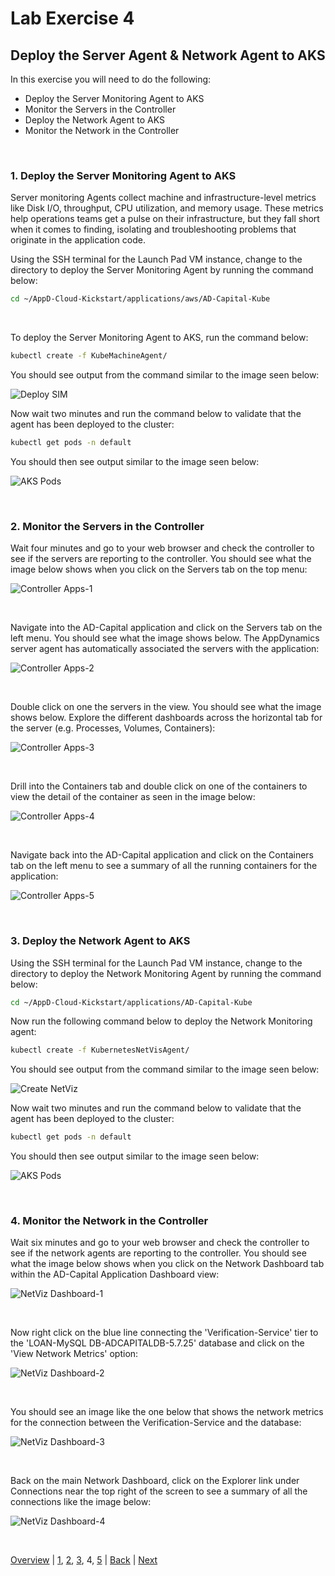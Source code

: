 # Lab Exercise 4
## Deploy the Server Agent & Network Agent to AKS

In this exercise you will need to do the following:

- Deploy the Server Monitoring Agent to AKS
- Monitor the Servers in the Controller
- Deploy the Network Agent to AKS
- Monitor the Network in the Controller

<br>

### **1.** Deploy the Server Monitoring Agent to AKS

Server monitoring Agents collect machine and infrastructure-level metrics like Disk I/O, throughput, 
CPU utilization, and memory usage. These metrics help operations teams get a pulse on their 
infrastructure, but they fall short when it comes to finding, isolating and troubleshooting problems 
that originate in the application code.  

Using the SSH terminal for the Launch Pad VM instance, change to the directory to deploy the Server 
Monitoring Agent by running the command below:

```bash
cd ~/AppD-Cloud-Kickstart/applications/aws/AD-Capital-Kube
```

<br>

To deploy the Server Monitoring Agent to AKS, run the command below:
```bash
kubectl create -f KubeMachineAgent/
```

You should see output from the command similar to the image seen below:

![Deploy SIM](./images/azure-aks-monitoring-lab-12.png)

Now wait two minutes and run the command below to validate that the agent has been deployed to the cluster:

```bash
kubectl get pods -n default
```
You should then see output similar to the image seen below:

![AKS Pods](./images/azure-aks-monitoring-lab-13.png)

<br>

### **2.** Monitor the Servers in the Controller

Wait four minutes and go to your web browser and check the controller to see if the servers are 
reporting to the controller. You should see what the image below shows when you click on the Servers 
tab on the top menu:

![Controller Apps-1](./images/16.png)

<br>

Navigate into the AD-Capital application and click on the Servers tab on the left menu. You should 
see what the image shows below. The AppDynamics server agent has automatically associated the servers 
with the application:

![Controller Apps-2](./images/30.png)

<br>

Double click on one the servers in the view. You should see what the image shows below. Explore the 
different dashboards across the horizontal tab for the server (e.g. Processes, Volumes, Containers):

![Controller Apps-3](./images/31.png)

<br>

Drill into the Containers tab and double click on one of the containers to view the detail of the 
container as seen in the image below:

![Controller Apps-4](./images/32.png)

<br>

Navigate back into the AD-Capital application and click on the Containers tab on the left menu to see 
a summary of all the running containers for the application:

![Controller Apps-5](./images/33.png)

<br>

### **3.** Deploy the Network Agent to AKS

Using the SSH terminal for the Launch Pad VM instance, change to the directory to deploy the Network 
Monitoring Agent by running the command below:

```bash
cd ~/AppD-Cloud-Kickstart/applications/AD-Capital-Kube
```
Now run the following command below to deploy the Network Monitoring agent:

```bash
kubectl create -f KubernetesNetVisAgent/
```

You should see output from the command similar to the image seen below:

![Create NetViz](./images/azure-aks-monitoring-lab-14.png)

Now wait two minutes and run the command below to validate that the agent has been deployed to the cluster:

```bash
kubectl get pods -n default
```
You should then see output similar to the image seen below:

![AKS Pods](./images/azure-aks-monitoring-lab-15.png)

<br>

### **4.** Monitor the Network in the Controller

Wait six minutes and go to your web browser and check the controller to see if the network agents are 
reporting to the controller. You should see what the image below shows when you click on the Network 
Dashboard tab within the AD-Capital Application Dashboard view:

![NetViz Dashboard-1](./images/19.png)

<br>

Now right click on the blue line connecting the 'Verification-Service' tier to the 'LOAN-MySQL DB-ADCAPITALDB-5.7.25' 
database and click on the 'View Network Metrics' option:

![NetViz Dashboard-2](./images/34.png)

<br>

You should see an image like the one below that shows the network metrics for the connection between the 
Verification-Service and the database:

![NetViz Dashboard-3](./images/35.png)

<br>

Back on the main Network Dashboard, click on the Explorer link under Connections near the top right 
of the screen to see a summary of all the connections like the image below:

![NetViz Dashboard-4](./images/36.png)

<br>

[Overview](azure-aks-monitoring.md) | [1](lab-exercise-01.md), [2](lab-exercise-02.md), [3](lab-exercise-03.md), 4, [5](lab-exercise-05.md) | [Back](lab-exercise-03.md) | [Next](lab-exercise-05.md)

